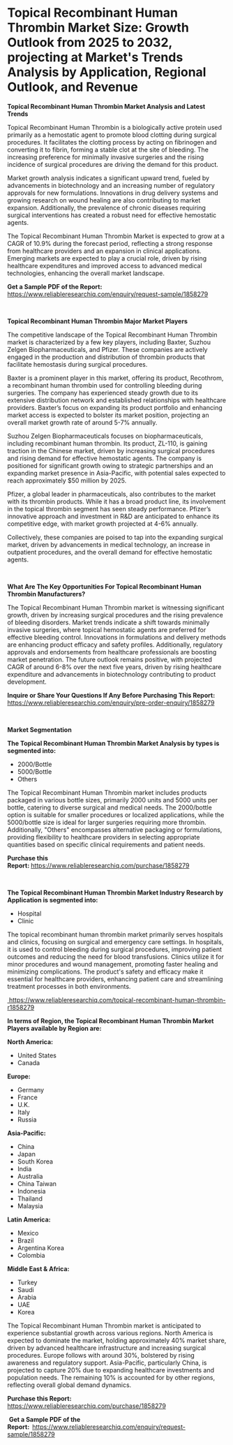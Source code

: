 <p><h1>Topical Recombinant Human Thrombin Market Size: Growth Outlook from 2025 to 2032, projecting at Market's Trends Analysis by Application, Regional Outlook, and Revenue</h1></p><p><strong>Topical Recombinant Human Thrombin Market Analysis and Latest Trends</strong></p>
<p><p>Topical Recombinant Human Thrombin is a biologically active protein used primarily as a hemostatic agent to promote blood clotting during surgical procedures. It facilitates the clotting process by acting on fibrinogen and converting it to fibrin, forming a stable clot at the site of bleeding. The increasing preference for minimally invasive surgeries and the rising incidence of surgical procedures are driving the demand for this product. </p><p>Market growth analysis indicates a significant upward trend, fueled by advancements in biotechnology and an increasing number of regulatory approvals for new formulations. Innovations in drug delivery systems and growing research on wound healing are also contributing to market expansion. Additionally, the prevalence of chronic diseases requiring surgical interventions has created a robust need for effective hemostatic agents. </p><p>The Topical Recombinant Human Thrombin Market is expected to grow at a CAGR of 10.9% during the forecast period, reflecting a strong response from healthcare providers and an expansion in clinical applications. Emerging markets are expected to play a crucial role, driven by rising healthcare expenditures and improved access to advanced medical technologies, enhancing the overall market landscape.</p></p>
<p><strong>Get a Sample PDF of the Report:&nbsp;</strong> <a href="https://www.reliableresearchiq.com/enquiry/request-sample/1858279?utm_campaign=1720&utm_medium=2&utm_source=Github&utm_content=ia&utm_term=19042025&utm_id=topical-recombinant-human-thrombin">https://www.reliableresearchiq.com/enquiry/request-sample/1858279</a></p>
<p>&nbsp;</p>
<p><strong>Topical Recombinant Human Thrombin Major Market Players</strong></p>
<p><p>The competitive landscape of the Topical Recombinant Human Thrombin market is characterized by a few key players, including Baxter, Suzhou Zelgen Biopharmaceuticals, and Pfizer. These companies are actively engaged in the production and distribution of thrombin products that facilitate hemostasis during surgical procedures.</p><p>Baxter is a prominent player in this market, offering its product, Recothrom, a recombinant human thrombin used for controlling bleeding during surgeries. The company has experienced steady growth due to its extensive distribution network and established relationships with healthcare providers. Baxter’s focus on expanding its product portfolio and enhancing market access is expected to bolster its market position, projecting an overall market growth rate of around 5-7% annually.</p><p>Suzhou Zelgen Biopharmaceuticals focuses on biopharmaceuticals, including recombinant human thrombin. Its product, ZL-110, is gaining traction in the Chinese market, driven by increasing surgical procedures and rising demand for effective hemostatic agents. The company is positioned for significant growth owing to strategic partnerships and an expanding market presence in Asia-Pacific, with potential sales expected to reach approximately $50 million by 2025.</p><p>Pfizer, a global leader in pharmaceuticals, also contributes to the market with its thrombin products. While it has a broad product line, its involvement in the topical thrombin segment has seen steady performance. Pfizer’s innovative approach and investment in R&D are anticipated to enhance its competitive edge, with market growth projected at 4-6% annually.</p><p>Collectively, these companies are poised to tap into the expanding surgical market, driven by advancements in medical technology, an increase in outpatient procedures, and the overall demand for effective hemostatic agents.</p></p>
<p>&nbsp;</p>
<p><strong>What Are The Key Opportunities For Topical Recombinant Human Thrombin Manufacturers?</strong></p>
<p><p>The Topical Recombinant Human Thrombin market is witnessing significant growth, driven by increasing surgical procedures and the rising prevalence of bleeding disorders. Market trends indicate a shift towards minimally invasive surgeries, where topical hemostatic agents are preferred for effective bleeding control. Innovations in formulations and delivery methods are enhancing product efficacy and safety profiles. Additionally, regulatory approvals and endorsements from healthcare professionals are boosting market penetration. The future outlook remains positive, with projected CAGR of around 6-8% over the next five years, driven by rising healthcare expenditure and advancements in biotechnology contributing to product development.</p></p>
<p><strong>Inquire or Share Your Questions If Any Before Purchasing This Report:</strong> <a href="https://www.reliableresearchiq.com/enquiry/pre-order-enquiry/1858279?utm_campaign=1720&utm_medium=2&utm_source=Github&utm_content=ia&utm_term=19042025&utm_id=topical-recombinant-human-thrombin">https://www.reliableresearchiq.com/enquiry/pre-order-enquiry/1858279</a></p>
<p>&nbsp;</p>
<p><strong>Market Segmentation</strong></p>
<p><strong>The Topical Recombinant Human Thrombin Market Analysis by types is segmented into:</strong></p>
<p><ul><li>2000/Bottle</li><li>5000/Bottle</li><li>Others</li></ul></p>
<p><p>The Topical Recombinant Human Thrombin market includes products packaged in various bottle sizes, primarily 2000 units and 5000 units per bottle, catering to diverse surgical and medical needs. The 2000/bottle option is suitable for smaller procedures or localized applications, while the 5000/bottle size is ideal for larger surgeries requiring more thrombin. Additionally, "Others" encompasses alternative packaging or formulations, providing flexibility to healthcare providers in selecting appropriate quantities based on specific clinical requirements and patient needs.</p></p>
<p><strong>Purchase this Report:&nbsp;</strong><a href="https://www.reliableresearchiq.com/purchase/1858279?utm_campaign=1720&utm_medium=2&utm_source=Github&utm_content=ia&utm_term=19042025&utm_id=topical-recombinant-human-thrombin">https://www.reliableresearchiq.com/purchase/1858279</a></p>
<p>&nbsp;</p>
<p><strong>The Topical Recombinant Human Thrombin Market Industry Research by Application is segmented into:</strong></p>
<p><ul><li>Hospital</li><li>Clinic</li></ul></p>
<p><p>The topical recombinant human thrombin market primarily serves hospitals and clinics, focusing on surgical and emergency care settings. In hospitals, it is used to control bleeding during surgical procedures, improving patient outcomes and reducing the need for blood transfusions. Clinics utilize it for minor procedures and wound management, promoting faster healing and minimizing complications. The product's safety and efficacy make it essential for healthcare providers, enhancing patient care and streamlining treatment processes in both environments.</p></p>
<p><a href="https://www.reliableresearchiq.com/topical-recombinant-human-thrombin-r1858279?utm_campaign=1720&utm_medium=2&utm_source=Github&utm_content=ia&utm_term=19042025&utm_id=topical-recombinant-human-thrombin">&nbsp;https://www.reliableresearchiq.com/topical-recombinant-human-thrombin-r1858279</a></p>
<p><strong>In terms of Region, the Topical Recombinant Human Thrombin Market Players available by Region are:</strong></p>
<p>
    <p> <strong> North America: </strong>
        <ul>
            <li>United States</li>
            <li>Canada</li>
        </ul>
        </p> 
    <p> <strong> Europe: </strong>
        <ul>
            <li>Germany</li>
            <li>France</li>
            <li>U.K.</li>
            <li>Italy</li>
            <li>Russia</li>
        </ul>
        </p> 
    <p> <strong> Asia-Pacific: </strong>
        <ul>
            <li>China</li>
            <li>Japan</li>
            <li>South Korea</li>
            <li>India</li>
            <li>Australia</li>
            <li>China Taiwan</li>
            <li>Indonesia</li>
            <li>Thailand</li>
            <li>Malaysia</li>
        </ul>
        </p> 
    <p> <strong> Latin America: </strong>
        <ul>
            <li>Mexico</li>
            <li>Brazil</li>
            <li>Argentina Korea</li>
            <li>Colombia</li>
        </ul>
        </p> 
    <p> <strong> Middle East & Africa: </strong>
        <ul>
            <li>Turkey</li>
            <li>Saudi</li>
            <li>Arabia</li>
            <li>UAE</li>
            <li>Korea</li>
        </ul>
    </p>
    </p>
<p><p>The Topical Recombinant Human Thrombin market is anticipated to experience substantial growth across various regions. North America is expected to dominate the market, holding approximately 40% market share, driven by advanced healthcare infrastructure and increasing surgical procedures. Europe follows with around 30%, bolstered by rising awareness and regulatory support. Asia-Pacific, particularly China, is projected to capture 20% due to expanding healthcare investments and population needs. The remaining 10% is accounted for by other regions, reflecting overall global demand dynamics.</p></p>
<p><strong>Purchase this Report: </strong><a href="https://www.reliableresearchiq.com/purchase/1858279?utm_campaign=1720&utm_medium=2&utm_source=Github&utm_content=ia&utm_term=19042025&utm_id=topical-recombinant-human-thrombin">https://www.reliableresearchiq.com/purchase/1858279</a></p>
<p>&nbsp;<strong>Get a Sample PDF of the Report:&nbsp;&nbsp;</strong><a href="https://www.reliableresearchiq.com/enquiry/request-sample/1858279?utm_campaign=1720&utm_medium=2&utm_source=Github&utm_content=ia&utm_term=19042025&utm_id=topical-recombinant-human-thrombin">https://www.reliableresearchiq.com/enquiry/request-sample/1858279</a></p>
<p><strong></strong></p>
<p><p></p><p></p><p></p></p>